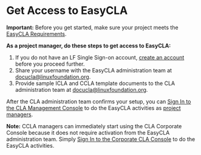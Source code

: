# Get Access to EasyCLA

**Important:** Before you get started, make sure your project meets the [EasyCLA Requirements](../easycla-requirements.md).

**As a project manager, do these steps to get access to EasyCLA:**

1. If you do not have an LF Single Sign-on account, [create an account](https://docs.linuxfoundation.org/lfx/sso/create-an-account) before you proceed further.
2. Share your username with the EasyCLA administration team at [docucla@linuxfoundation.org](mailto:docucla@linuxfoundation.org).
3. Provide sample ICLA and CCLA template documents to the CLA administration team at [docucla@linuxfoundation.org](mailto:docucla@linuxfoundation.org).

After the CLA administration team confirms your setup, you can [Sign In to the CLA Management Console](sign-in-to-project-control-center.md) to do the EasyCLA activities as [project managers](../project-managers/).

**Note:** CCLA managers can immediately start using the CLA Corporate Console because it does not require activation from the EasyCLA administration team. Simply [Sign In to the Corporate CLA Console](../corporate-cla-managers/sign-in-to-the-easycla-corporate-console.md) to do the EasyCLA activities.

